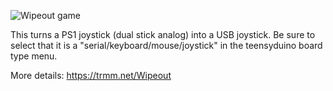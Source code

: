 ![Wipeout game](https://farm1.staticflickr.com/716/22270539082_20e81745b8_z_d.jpg)

This turns a PS1 joystick (dual stick analog) into a USB joystick.
Be sure to select that it is a "serial/keyboard/mouse/joystick" in
the teensyduino board type menu.

More details: https://trmm.net/Wipeout
